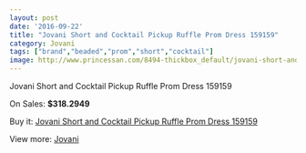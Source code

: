 ```yaml
---
layout: post
date: '2016-09-22'
title: "Jovani Short and Cocktail Pickup Ruffle Prom Dress 159159"
category: Jovani
tags: ["brand","beaded","prom","short","cocktail"]
image: http://www.princessan.com/8494-thickbox_default/jovani-short-and-cocktail-pickup-ruffle-prom-dress-159159.jpg
---
```

Jovani Short and Cocktail Pickup Ruffle Prom Dress 159159

On Sales: **$318.2949**
<a href="https://www.princessan.com/en/jovani/3744-jovani-short-and-cocktail-pickup-ruffle-prom-dress-159159.html"><amp-img layout="responsive" width="600" height="600" src="//www.princessan.com/8494-thickbox_default/jovani-short-and-cocktail-pickup-ruffle-prom-dress-159159.jpg" alt="Jovani Short and Cocktail Pickup Ruffle Prom Dress 159159 0" /></a>
<a href="https://www.princessan.com/en/jovani/3744-jovani-short-and-cocktail-pickup-ruffle-prom-dress-159159.html"><amp-img layout="responsive" width="600" height="600" src="//www.princessan.com/8495-thickbox_default/jovani-short-and-cocktail-pickup-ruffle-prom-dress-159159.jpg" alt="Jovani Short and Cocktail Pickup Ruffle Prom Dress 159159 1" /></a>
<a href="https://www.princessan.com/en/jovani/3744-jovani-short-and-cocktail-pickup-ruffle-prom-dress-159159.html"><amp-img layout="responsive" width="600" height="600" src="//www.princessan.com/8496-thickbox_default/jovani-short-and-cocktail-pickup-ruffle-prom-dress-159159.jpg" alt="Jovani Short and Cocktail Pickup Ruffle Prom Dress 159159 2" /></a>

Buy it: [Jovani Short and Cocktail Pickup Ruffle Prom Dress 159159](https://www.princessan.com/en/jovani/3744-jovani-short-and-cocktail-pickup-ruffle-prom-dress-159159.html "Jovani Short and Cocktail Pickup Ruffle Prom Dress 159159")

View more: [Jovani](https://www.princessan.com/en/26-jovani "Jovani")
